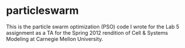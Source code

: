 particleswarm
=============

This is the particle swarm optimization (PSO) code I wrote for the Lab 5 assignment as a TA for the Spring 2012 rendition of Cell &amp; Systems Modeling at Carnegie Mellon University.